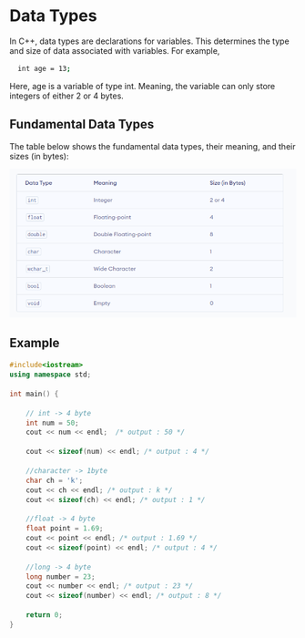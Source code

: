 # Data Types

In C++, data types are declarations for variables. This determines the type and size of data associated with variables. For example,

```bash
  int age = 13;
```

Here, age is a variable of type int. Meaning, the variable can only store integers of either 2 or 4 bytes.

## Fundamental Data Types

The table below shows the fundamental data types, their meaning, and their sizes (in bytes):

![App Screenshot](/images/data-types.png)

## Example

```C++
#include<iostream>
using namespace std;

int main() {

	// int -> 4 byte
	int num = 50;
	cout << num << endl;  /* output : 50 */

	cout << sizeof(num) << endl; /* output : 4 */

	//character -> 1byte
	char ch = 'k';
	cout << ch << endl; /* output : k */
	cout << sizeof(ch) << endl; /* output : 1 */

	//float -> 4 byte
	float point = 1.69;
	cout << point << endl; /* output : 1.69 */
	cout << sizeof(point) << endl; /* output : 4 */

	//long -> 4 byte
	long number = 23;
	cout << number << endl; /* output : 23 */
	cout << sizeof(number) << endl; /* output : 8 */

	return 0;
}
```
